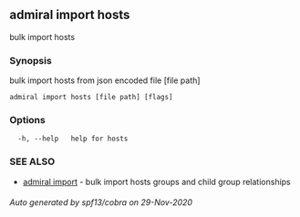 ## admiral import hosts

bulk import hosts

### Synopsis

bulk import hosts from json encoded file [file path]

```
admiral import hosts [file path] [flags]
```

### Options

```
  -h, --help   help for hosts
```

### SEE ALSO

* [admiral import](admiral_import.md)	 - bulk import hosts groups and child group relationships

###### Auto generated by spf13/cobra on 29-Nov-2020
